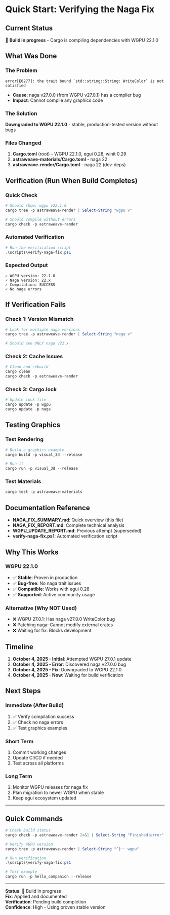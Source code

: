 # Quick Start: Verifying the Naga Fix

## Current Status
🔄 **Build in progress** - Cargo is compiling dependencies with WGPU 22.1.0

## What Was Done

### The Problem
```
error[E0277]: the trait bound `std::string::String: WriteColor` is not satisfied
```
- **Cause**: naga v27.0.0 (from WGPU v27.0.1) has a compiler bug
- **Impact**: Cannot compile any graphics code

### The Solution
**Downgraded to WGPU 22.1.0** - stable, production-tested version without bugs

### Files Changed
1. **Cargo.toml** (root) - WGPU 22.1.0, egui 0.28, winit 0.29
2. **astraweave-materials/Cargo.toml** - naga 22
3. **astraweave-render/Cargo.toml** - naga 22 (dev-deps)

## Verification (Run When Build Completes)

### Quick Check
```powershell
# Should show: wgpu v22.1.0
cargo tree -p astraweave-render | Select-String "wgpu v"

# Should compile without errors
cargo check -p astraweave-render
```

### Automated Verification
```powershell
# Run the verification script
.\scripts\verify-naga-fix.ps1
```

### Expected Output
```
✓ WGPU version: 22.1.0
✓ Naga version: 22.x
✓ Compilation: SUCCESS
✓ No naga errors
```

## If Verification Fails

### Check 1: Version Mismatch
```powershell
# Look for multiple naga versions
cargo tree -p astraweave-render | Select-String "naga v"

# Should see ONLY naga v22.x
```

### Check 2: Cache Issues
```powershell
# Clean and rebuild
cargo clean
cargo check -p astraweave-render
```

### Check 3: Cargo.lock
```powershell
# Update lock file
cargo update -p wgpu
cargo update -p naga
```

## Testing Graphics

### Test Rendering
```powershell
# Build a graphics example
cargo build -p visual_3d --release

# Run it
cargo run -p visual_3d --release
```

### Test Materials
```powershell
cargo test -p astraweave-materials
```

## Documentation Reference

- **NAGA_FIX_SUMMARY.md**: Quick overview (this file)
- **NAGA_FIX_REPORT.md**: Complete technical analysis  
- **WGPU_UPDATE_REPORT.md**: Previous attempt (superseded)
- **verify-naga-fix.ps1**: Automated verification script

## Why This Works

### WGPU 22.1.0
- ✅ **Stable**: Proven in production
- ✅ **Bug-free**: No naga trait issues
- ✅ **Compatible**: Works with egui 0.28
- ✅ **Supported**: Active community usage

### Alternative (Why NOT Used)
- ❌ WGPU 27.0.1: Has naga v27.0.0 WriteColor bug
- ❌ Patching naga: Cannot modify external crates
- ❌ Waiting for fix: Blocks development

## Timeline

1. **October 4, 2025 - Initial**: Attempted WGPU 27.0.1 update
2. **October 4, 2025 - Error**: Discovered naga v27.0.0 bug
3. **October 4, 2025 - Fix**: Downgraded to WGPU 22.1.0
4. **October 4, 2025 - Now**: Waiting for build verification

## Next Steps

### Immediate (After Build)
1. ✅ Verify compilation success
2. ✅ Check no naga errors
3. ✅ Test graphics examples

### Short Term
1. Commit working changes
2. Update CI/CD if needed
3. Test across all platforms

### Long Term
1. Monitor WGPU releases for naga fix
2. Plan migration to newer WGPU when stable
3. Keep egui ecosystem updated

---

## Quick Commands

```powershell
# Check build status
cargo check -p astraweave-render 2>&1 | Select-String "Finished|error"

# Verify WGPU version
cargo tree -p astraweave-render | Select-String "^├── wgpu"

# Run verification
.\scripts\verify-naga-fix.ps1

# Test example
cargo run -p hello_companion --release
```

---

**Status**: 🔄 Build in progress  
**Fix**: Applied and documented  
**Verification**: Pending build completion  
**Confidence**: High - Using proven stable version
